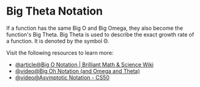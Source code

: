 # Big Theta Notation

If a function has the same Big O and Big Omega, they also become the function's Big Theta. Big Theta is used to describe the exact growth rate of a function. It is denoted by the symbol Θ.

Visit the following resources to learn more:

- [@article@Big O Notation | Brilliant Math & Science Wiki](https://brilliant.org/wiki/big-o-notation/)
- [@video@Big Oh Notation (and Omega and Theta)](https://www.youtube.com/watch?v=ei-A_wy5Yxw&list=PL1BaGV1cIH4UhkL8a9bJGG356covJ76qN&index=3)
- [@video@Asymptotic Notation - CS50](https://www.youtube.com/watch?v=iOq5kSKqeR4)